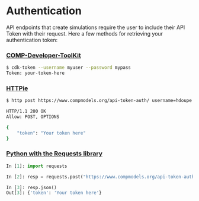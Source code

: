 # Authentication

API endpoints that create simulations require the user to include their API Token with their request. Here a few methods for retrieving your authentication token:


### [COMP-Developer-ToolKit][1]

```bash
$ cdk-token --username myuser --password mypass
Token: your-token-here
```

### [HTTPie][2]

```bash
$ http post https://www.compmodels.org/api-token-auth/ username=hdoupe password=mypass

HTTP/1.1 200 OK
Allow: POST, OPTIONS

{
    "token": "Your token here"
}
```

### [Python with the Requests library][3]

```python
In [1]: import requests                                                                                                       

In [2]: resp = requests.post("https://www.compmodels.org/api-token-auth/", json={"username": "hdoupe", "password": "mypass"})  

In [3]: resp.json()                                                                                                           
Out[3]: {'token': 'Your token here'}
```


[1]: https://github.com/comp-org/COMP-Developer-Toolkit#comp-developer-toolkit
[2]: https://httpie.org/
[3]: https://2.python-requests.org/en/master/